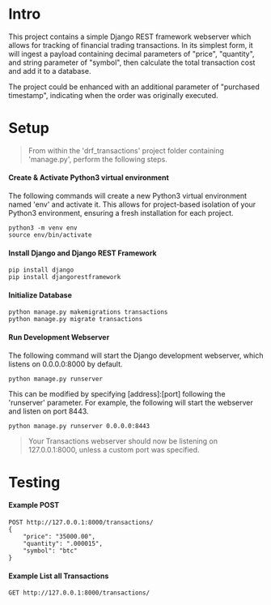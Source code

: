 # Intro
This project contains a simple Django REST framework webserver which allows for tracking of financial trading transactions. In its simplest form, it will ingest a payload containing decimal parameters of "price", "quantity", and string parameter of "symbol", then calculate the total transaction cost and add it to a database.

The project could be enhanced with an additional parameter of "purchased timestamp", indicating when the order was originally executed.


# Setup

> From within the 'drf_transactions' project folder containing 'manage.py', perform the following steps. 

#### Create & Activate Python3 virtual environment
The following commands will create a new Python3 virtual environment named 'env' and activate it. This allows for project-based isolation of your Python3 environment, ensuring a fresh installation for each project.
```
python3 -m venv env
source env/bin/activate
```

#### Install Django and Django REST Framework
```
pip install django
pip install djangorestframework
```

#### Initialize Database
```
python manage.py makemigrations transactions
python manage.py migrate transactions
```

#### Run Development Webserver
The following command will start the Django development webserver, which listens on 0.0.0.0:8000 by default.
```
python manage.py runserver
```
This can be modified by specifying [address]:[port] following the 'runserver' parameter. For example, the following will start the webserver and listen on port 8443.
```
python manage.py runserver 0.0.0.0:8443
```

> Your Transactions webserver should now be listening on 127.0.0.1:8000, unless a custom port was specified.

# Testing
#### Example POST
```
POST http://127.0.0.1:8000/transactions/
{
    "price": "35000.00",
    "quantity": ".000015",
    "symbol": "btc"
}
```

#### Example List all Transactions
```
GET http://127.0.0.1:8000/transactions/
```
